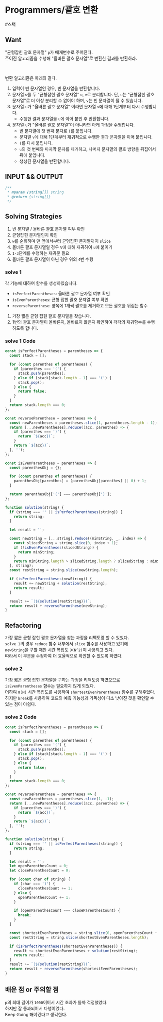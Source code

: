 # Programmers/괄호 변환

#스택

## Want

"균형잡힌 괄호 문자열" `p`가 매개변수로 주어진다.  
주어진 알고리즘을 수행해 "올바른 괄호 문자열"로 변환한 결과를 반환하라.

<br>

변환 알고리즘은 아래와 같다.

1. 입력이 빈 문자열인 경우, 빈 문자열을 반환합니다.
2. 문자열 `w`를 두 "균형잡힌 괄호 문자열" `u`, `v`로 분리합니다. 단, `u`는 "균형잡힌 괄호 문자열"로 더 이상 분리할 수 없어야 하며, `v`는 빈 문자열이 될 수 있습니다.
3. 문자열 `u`가 "올바른 괄호 문자열" 이라면 문자열 `v`에 대해 1단계부터 다시 수행합니다.
   - 수행한 결과 문자열을 `u`에 이어 붙인 후 반환합니다.
4. 문자열 `u`가 "올바른 괄호 문자열"이 아니라면 아래 과정을 수행합니다.
   - 빈 문자열에 첫 번째 문자로 `(`를 붙입니다.
   - 문자열 `v`에 대해 1단계부터 재귀적으로 수행한 결과 문자열을 이어 붙입니다.
   - `)`를 다시 붙입니다.
   - `u`의 첫 번째와 마지막 문자를 제거하고, 나머지 문자열의 괄호 방향을 뒤집어서 뒤에 붙입니다.
   - 생성된 문자열을 반환합니다.

## INPUT && OUTPUT

```js
/**
 * @param {string[]} string
 * @return {string[]}
 */
```

## Solving Strategies

1. 빈 문자열 / 올바른 괄호 문자열 여부 확인
2. 균형잡힌 문자열인지 확인
3. `w`를 순회하며 맨 앞에서부터 균형잡힌 문자열까지 `slice`
4. 올바른 괄호 문자열일 경우 v에 대해 재귀하여 `u`에 붙이기
5. `1-3`단계를 수행하는 재귀문 필요
6. 올바른 괄호 문자열이 아닌 경우 위의 `4`번 수행

### solve 1

각 기능에 대하여 함수를 생성하였습니다.

- `isPerfectParentheses`: 올바른 괄호 문자열 여부 확인
- `isEvenParentheses`: 균형 잡힌 괄호 문자열 여부 확인
- `reverseParenthese`: 양쪽에 1개씩 괄호를 제거하고 모든 괄호를 뒤집는 함수

1. 가장 짧은 균형 잡힌 괄호 문자열을 찾습니다.
2. 1번의 괄호 문자열이 올바른지, 올바르지 않은지 확인하여 각각의 재귀함수를 수행하도록 합니다.

### solve 1 Code

```js
const isPerfectParentheses = parentheses => {
  const stack = [];

  for (const parenthes of parentheses) {
    if (parenthes === '(') {
      stack.push(parenthes);
    } else if (stack[stack.length - 1] === '(') {
      stack.pop();
    } else {
      return false;
    }
  }
  return stack.length === 0;
};

const reverseParenthese = parentheses => {
  const newParentheses = parentheses.slice(1, parentheses.length - 1);
  return [...newParentheses].reduce((acc, parenthes) => {
    if (parenthes === ')') {
      return `${acc}(`;
    }
    return `${acc})`;
  }, '');
};

const isEvenParentheses = parentheses => {
  const parenthesObj = {};

  for (const parenthes of parentheses) {
    parenthesObj[parenthes] = (parenthesObj[parenthes] || 0) + 1;
  }

  return parenthesObj['('] === parenthesObj[')'];
};

function solution(string) {
  if (string === '' || isPerfectParentheses(string)) {
    return string;
  }

  let result = '';

  const newString = [...string].reduce((minString, _, index) => {
    const slicedString = string.slice(0, index + 1);
    if (!isEvenParentheses(slicedString)) {
      return minString;
    }
    return minString.length > slicedString.length ? slicedString : minString;
  }, string);
  const restString = string.slice(newString.length);

  if (isPerfectParentheses(newString)) {
    result += newString + solution(restString);
    return result;
  }

  result += `(${solution(restString)})`;
  return result + reverseParenthese(newString);
}
```

## Refactoring

가장 짧은 균형 잡힌 괄호 문자열을 찾는 과정을 리팩토링 할 수 있었다.  
`solve 1`의 경우 `reduce` 함수 내부에서 `slice` 함수를 사용하고 있기에  
`newString`을 구할 때만 시간 복잡도 `O(N^2)`이 사용되고 있다.  
따라서 이 부분을 수정하여 더 효율적으로 확인할 수 있도록 하였다.

### solve 2

가장 짧은 균형 잡힌 문자열을 구하는 과정을 리팩토링 하였으므로  
`isEvenParentheses` 함수는 필요하지 않게 되었다.  
더하여 `O(N)` 시간 복잡도를 사용하여 `shortestEvenParentheses` 함수를 구해주었다.  
하지만 `break`를 사용하여 코드의 예측 가능성과 가독성이 다소 낮아진 것을 확인할 수 있는 점이 아쉽다.

### solve 2 Code

```js
const isPerfectParentheses = parentheses => {
  const stack = [];

  for (const parenthes of parentheses) {
    if (parenthes === '(') {
      stack.push(parenthes);
    } else if (stack[stack.length - 1] === '(') {
      stack.pop();
    } else {
      return false;
    }
  }
  return stack.length === 0;
};

const reverseParenthese = parentheses => {
  const newParentheses = parentheses.slice(1, -1);
  return [...newParentheses].reduce((acc, parenthes) => {
    if (parenthes === ')') {
      return `${acc}(`;
    }
    return `${acc})`;
  }, '');
};

function solution(string) {
  if (string === '' || isPerfectParentheses(string)) {
    return string;
  }

  let result = '';
  let openParenthesCount = 0;
  let closeParenthesCount = 0;

  for (const char of string) {
    if (char === ')') {
      closeParenthesCount += 1;
    } else {
      openParenthesCount += 1;
    }

    if (openParenthesCount === closeParenthesCount) {
      break;
    }
  }

  const shortestEvenParentheses = string.slice(0, openParenthesCount + 1);
  const restString = string.slice(shortestEvenParentheses.length);

  if (isPerfectParentheses(shortestEvenParentheses)) {
    result += shortestEvenParentheses + solution(restString);
    return result;
  }
  result += `(${solution(restString)})`;
  return result + reverseParenthese(shortestEvenParentheses);
}
```

## 배운 점 or 주의할 점

`p`의 최대 길이가 `1000`이어서 시간 초과가 뜰까 걱정했었다.  
하지만 잘 통과되어서 다행이었다.  
Keep Going 해야겠다고 생각한다.
